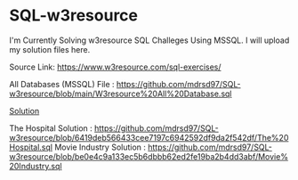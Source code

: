 # SQL-w3resource
I'm Currently Solving w3resource SQL Challeges Using MSSQL. I will upload my solution files here.


Source Link: https://www.w3resource.com/sql-exercises/

All Databases (MSSQL) File : https://github.com/mdrsd97/SQL-w3resource/blob/main/W3resource%20All%20Database.sql

<a href="https://github.com/mdrsd97/SQL-w3resource/blob/be0e4c9a133ec5b6dbbb62ed2fe19ba2b4dd3abf/Movie%20Industry.sql">Solution</a>

The Hospital Solution : https://github.com/mdrsd97/SQL-w3resource/blob/6419deb566433cee7197c6942592df9da2f542df/The%20Hospital.sql
Movie Industry Solution : https://github.com/mdrsd97/SQL-w3resource/blob/be0e4c9a133ec5b6dbbb62ed2fe19ba2b4dd3abf/Movie%20Industry.sql
